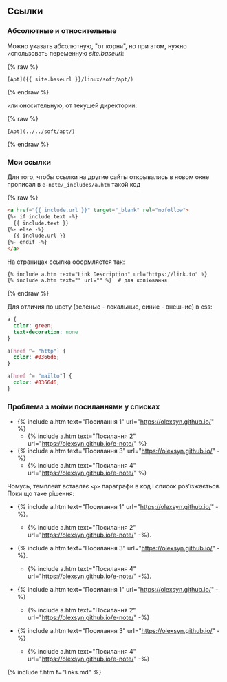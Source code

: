 ## Ссылки

### Абсолютные и относительные

Можно указать абсолютную, "от корня", но при этом, нужно использовать переменную _site.baseurl_:

{% raw %}
```
[Apt]({{ site.baseurl }}/linux/soft/apt/)
```
{% endraw %}

или оносительную, от текущей директории:

{% raw %}
```
[Apt](../../soft/apt/)
```
{% endraw %}


### Мои ссылки

Для того, чтобы ссылки на другие сайты открывались в новом окне прописал в `e-note/_includes/a.htm` такой код

{% raw %}
```html
<a href="{{ include.url }}" target="_blank" rel="nofollow">
{%- if include.text -%}
  {{ include.text }}
{%- else -%}
  {{ include.url }}
{%- endif -%}
</a>
```
На страницах ссылка оформляется так:

```
{% include a.htm text="Link Description" url="https://link.to" %}
{% include a.htm text="" url="" %}  # для копіювання
```
{% endraw %}

Для отличия по цвету (зеленые - локальные, синие - внешние) в css:

```css
a {
  color: green;
  text-decoration: none
}

a[href ^= "http"] {
  color: #0366d6;
}

a[href ^= "mailto"] {
  color: #0366d6;
}
```

### Проблема з моїми посиланнями у списках

- {% include a.htm text="Посилання 1" url="https://olexsyn.github.io/" %}
  - {% include a.htm text="Посилання 2" url="https://olexsyn.github.io/e-note/" %}
- {% include a.htm text="Посилання 3" url="https://olexsyn.github.io/" -%}
  - {% include a.htm text="Посилання 4" url="https://olexsyn.github.io/e-note/" %}

Чомусь, темплейт вставляє `<p>` параграфи в код і список роз’їзжається. Поки що таке рішення:

- {% include a.htm text="Посилання 1" url="https://olexsyn.github.io/" -%}.
  - {% include a.htm text="Посилання 2" url="https://olexsyn.github.io/e-note/" -%}.
- {% include a.htm text="Посилання 3" url="https://olexsyn.github.io/" -%}.
  - {% include a.htm text="Посилання 4" url="https://olexsyn.github.io/e-note/" -%}.

- {% include a.htm text="Посилання 1" url="https://olexsyn.github.io/" -%}&nbsp;
  - {% include a.htm text="Посилання 2" url="https://olexsyn.github.io/e-note/" -%}&nbsp;
- {% include a.htm text="Посилання 3" url="https://olexsyn.github.io/" -%}&nbsp;
  - {% include a.htm text="Посилання 4" url="https://olexsyn.github.io/e-note/" -%}&nbsp;


{% include f.htm f="links.md" %}
